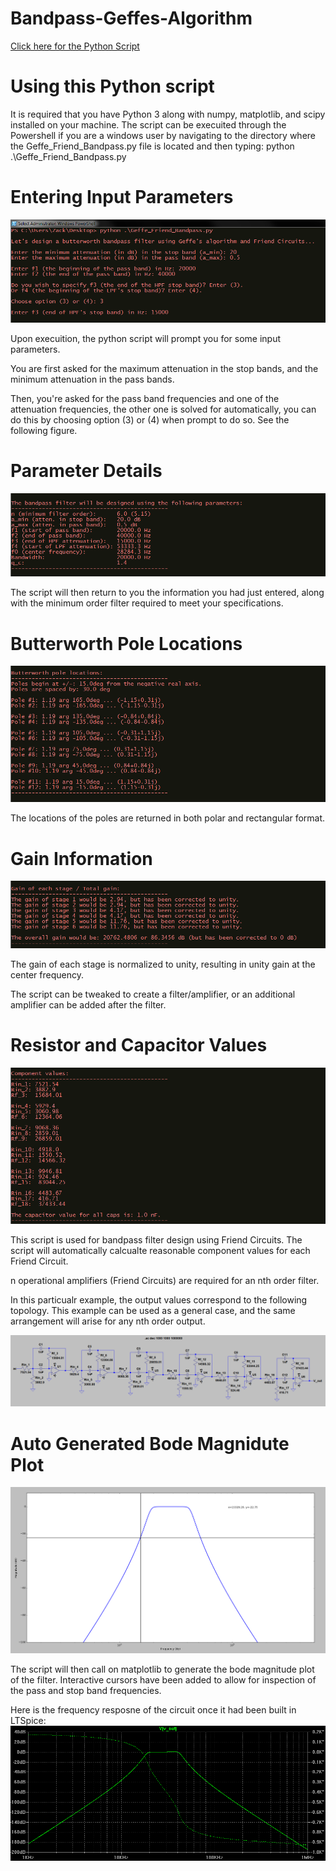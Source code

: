 # Bandpass-Geffes-Algorithm
[Click here for the Python Script](/blob/master/Geffe_Friend_Bandpass.py) 


# Using this Python script

It is required that you have Python 3 along with numpy, matplotlib, and scipy installed on your machine. The script can be execuited through the Powershell if you are a windows user by navigating to the directory where the Geffe_Friend_Bandpass.py file is located and then typing: python .\Geffe_Friend_Bandpass.py



# Entering Input Parameters
[![Input](https://github.com/freq0ut/Bandpass-Geffes-Algorithm/blob/master/Pics/geffe_image1.png)](#features)

Upon execuition, the python script will prompt you for some input parameters.

You are first asked for the maximum attenuation in the stop bands, and the minimum attenuation in the pass bands.

Then, you're asked for the pass band frequencies and one of the attenuation frequencies, the other one is solved for automatically, you can do this by choosing option (3) or (4) when prompt to do so. See the following figure.



# Parameter Details
[![Parameter Details](https://github.com/freq0ut/Bandpass-Geffes-Algorithm/blob/master/Pics/geffe_image2.png)](#features)

The script will then return to you the information you had just entered, along with the minimum order filter required to meet your specifications.



# Butterworth Pole Locations
[![Butterworth Poles](https://github.com/freq0ut/Bandpass-Geffes-Algorithm/blob/master/Pics/geffe_image3.png)](#features)

The locations of the poles are returned in both polar and rectangular format.



# Gain Information
[![Gain Picture](https://github.com/freq0ut/Bandpass-Geffes-Algorithm/blob/master/Pics/geffe_image4.png)](#features)

The gain of each stage is normalized to unity, resulting in unity gain at the center frequency. 

The script can be tweaked to create a filter/amplifier, or an additional amplifier can be added after the filter.



# Resistor and Capacitor Values
[![Resistor and Cap Output](https://github.com/freq0ut/Bandpass-Geffes-Algorithm/blob/master/Pics/geffe_image5.png)](#features)

This script is used for bandpass filter design using Friend Circuits. The script will automatically calcualte reasonable component values for each Friend Circuit.

n operational amplifiers (Friend Circuits) are required for an nth order filter.

In this particualr example, the output values correspond to the following topology. This example can be used as a general case, and the same arrangement will arise for any nth order output.

[![Schematic](https://github.com/freq0ut/Bandpass-Geffes-Algorithm/blob/master/Pics/geffe_schematic.png)](#features)



# Auto Generated Bode Magnidute Plot
[![Plot Output](https://github.com/freq0ut/Bandpass-Geffes-Algorithm/blob/master/Pics/geffe_plot.png)](#features)

The script will then call on matplotlib to generate the bode magnitude plot of the filter. Interactive cursors have been added to allow for inspection of the pass and stop band frequencies.

Here is the frequency resposne of the circuit once it had been built in LTSpice:
[![LTSpice Plot Output](https://github.com/freq0ut/Bandpass-Geffes-Algorithm/blob/master/Pics/geffe_lt_plot.png)](#features)
